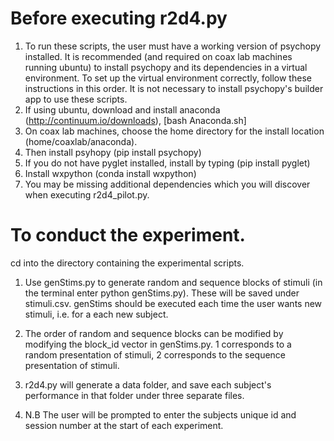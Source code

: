 # Before executing r2d4.py
1. To run these scripts, the user must have a working version of psychopy installed. It is recommended (and required on coax lab machines running ubuntu) to install psychopy and its dependencies in a virtual environment. To set up the virtual environment correctly, follow these instructions in this order. It is not necessary to install psychopy's builder app to use these scripts. 
3. If using ubuntu, download and install anaconda (http://continuum.io/downloads), [bash Anaconda.sh]
4. On coax lab machines, choose the home directory for the install location (home/coaxlab/anaconda). 
5. Then install psyhopy (pip install psychopy)
6. If you do not have pyglet installed, install by typing (pip install pyglet)
7. Install wxpython (conda install wxpython)
3. You may be missing additional dependencies which you will discover when executing r2d4_pilot.py.

# To conduct the experiment. 
cd into the directory containing the experimental scripts. 
1. Use genStims.py to generate random and sequence blocks of stimuli (in the terminal enter python genStims.py). These will be saved under stimuli.csv. genStims should be executed each time the user wants new stimuli, i.e. for a each new subject.

2. The order of random and sequence blocks can be modified by modifying the block_id vector in genStims.py. 1 corresponds to a random presentation of stimuli, 2 corresponds to the sequence presentation of stimuli. 

3. r2d4.py will generate a data folder, and save each subject's performance in that folder under three separate files.

4. N.B The user will be prompted to enter the subjects unique id and session number at the start of each experiment. 
